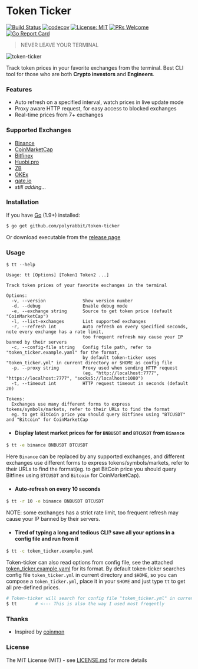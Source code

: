 # Token Ticker

[![Build Status](https://travis-ci.org/polyrabbit/token-ticker.svg?branch=master)](https://travis-ci.org/polyrabbit/token-ticker)
[![codecov](https://codecov.io/gh/polyrabbit/token-ticker/branch/master/graph/badge.svg)](https://codecov.io/gh/polyrabbit/token-ticker)
[![License: MIT](https://img.shields.io/badge/License-MIT-brightgreen.svg)](https://opensource.org/licenses/MIT)
[![PRs Welcome](https://img.shields.io/badge/PRs-welcome-brightgreen.svg)](https://github.com/polyrabbit/token-ticker/pulls)
[![Go Report Card](https://goreportcard.com/badge/github.com/polyrabbit/token-ticker)](https://goreportcard.com/report/github.com/polyrabbit/token-ticker)

> NEVER LEAVE YOUR TERMINAL

![token-ticker](https://user-images.githubusercontent.com/2657334/38620004-0a04640e-3dd0-11e8-9708-00484845cdb9.png)

Track token prices in your favorite exchanges from the terminal. Best CLI tool for those who are both **Crypto investors** and **Engineers**.

### Features

 * Auto refresh on a specified interval, watch prices in live update mode
 * Proxy aware HTTP request, for easy access to blocked exchanges
 * Real-time prices from 7+ exchanges

### Supported Exchanges

 * [Binance](https://www.binance.com/)
 * [CoinMarketCap](https://coinmarketcap.com/)
 * [Bitfinex](https://www.bitfinex.com/)
 * [Huobi.pro](https://www.huobi.pro/)
 * [ZB](https://www.zb.com/)
 * [OKEx](https://www.okex.com/)
 * [gate.io](https://gate.io/)
 * _still adding..._
 
### Installation

If you have [Go](https://golang.org/) (1.9+) installed:
```bash
$ go get github.com/polyrabbit/token-ticker
```

Or download executable from the [release page](https://github.com/polyrabbit/token-ticker/releases/latest) 

### Usage

```
$ tt --help

Usage: tt [Options] [Token1 Token2 ...]

Track token prices of your favorite exchanges in the terminal

Options:
  -v, --version              Show version number
  -d, --debug                Enable debug mode
  -e, --exchange string      Source to get token price (default "CoinMarketCap")
  -l, --list-exchanges       List supported exchanges
  -r, --refresh int          Auto refresh on every specified seconds, note every exchange has a rate limit,
                             too frequent refresh may cause your IP banned by their servers
  -c, --config-file string   Config file path, refer to "token_ticker.example.yaml" for the format,
                             by default token-ticker uses "token_ticker.yml" in current directory or $HOME as config file
  -p, --proxy string         Proxy used when sending HTTP request
                             (eg. "http://localhost:7777", "https://localhost:7777", "socks5://localhost:1080")
  -t, --timeout int          HTTP request timeout in seconds (default 20)

Tokens:
  Exchanges use many different forms to express tokens/symbols/markets, refer to their URLs to find the format
  eg. to get BitCoin price you should query Bitfinex using "BTCUSDT" and "Bitcoin" for CoinMarketCap
```

* #### Display latest market prices for for `BNBUSDT` and `BTCUSDT` from `Binance`

```bash
$ tt -e binance BNBUSDT BTCUSDT
```

Here `Binance` can be replaced by any supported exchanges, and different exchanges use different forms to express tokens/symbols/markets, refer to their URLs to find the format(eg. to get BitCoin price you should query Bitfinex using `BTCUSDT` and `Bitcoin` for CoinMarketCap).

* #### Auto-refresh on every 10 seconds

```bash
$ tt -r 10 -e binance BNBUSDT BTCUSDT
```

NOTE: some exchanges has a strict rate limit, too frequent refresh may cause your IP banned by their servers.

* #### Tired of typing a long and tedious CLI? save all your options in a config file and run from it

```bash
$ tt -c token_ticker.example.yaml
```

Token-ticker can also read options from config file, see the attached [token_ticker.example.yaml](token_ticker.example.yaml) for its format. By default token-ticker searches config file `token_ticker.yml` in current directory and `$HOME`, so you can compose a `token_ticker.yml`, place it in your `$HOME` and just type `tt` to get all pre-defined prices. 

```bash
# Token-ticker will search for config file "token_ticker.yml" in current directory and "$HOME" by default
$ tt       # <--- This is also the way I used most freqently 
```

### Thanks

 * Inspired by [coinmon](https://github.com/bichenkk/coinmon)

### License

The MIT License (MIT) - see [LICENSE.md](https://github.com/polyrabbit/token-ticker/blob/master/LICENSE) for more details
